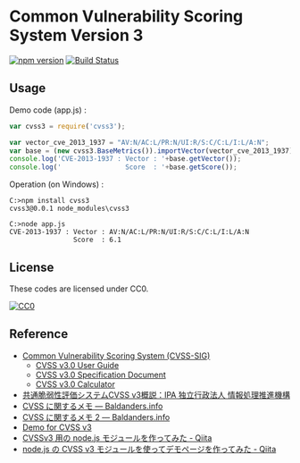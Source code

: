 # Common Vulnerability Scoring System Version 3

[![npm version](https://badge.fury.io/js/cvss3.svg)](http://badge.fury.io/js/cvss3)
[![Build Status](https://travis-ci.org/spiegel-im-spiegel/cvss3.svg)](https://travis-ci.org/spiegel-im-spiegel/cvss3)

## Usage

Demo code (app.js) :

```javascript:app.js
var cvss3 = require('cvss3');

var vector_cve_2013_1937 = "AV:N/AC:L/PR:N/UI:R/S:C/C:L/I:L/A:N";
var base = (new cvss3.BaseMetrics()).importVector(vector_cve_2013_1937);
console.log('CVE-2013-1937 : Vector : '+base.getVector());
console.log('                Score  : '+base.getScore());
```

Operation (on Windows) :

```shell
C:>npm install cvss3
cvss3@0.0.1 node_modules\cvss3

C:>node app.js
CVE-2013-1937 : Vector : AV:N/AC:L/PR:N/UI:R/S:C/C:L/I:L/A:N
                Score  : 6.1
```

## License

These codes are licensed under CC0.

[![CC0](http://i.creativecommons.org/p/zero/1.0/88x31.png "CC0")](http://creativecommons.org/publicdomain/zero/1.0/deed.ja)

## Reference

- [Common Vulnerability Scoring System (CVSS-SIG)](http://www.first.org/cvss)
    - [CVSS v3.0 User Guide](http://www.first.org/cvss/user-guide)
    - [CVSS v3.0 Specification Document](http://www.first.org/cvss/specification-document)
    - [CVSS v3.0 Calculator](http://www.first.org/cvss/calculator/3.0)
- [共通脆弱性評価システムCVSS v3概説：IPA 独立行政法人 情報処理推進機構](http://www.ipa.go.jp/security/vuln/CVSSv3.html)
- [CVSS に関するメモ — Baldanders.info](http://www.baldanders.info/spiegel/log2/000290.shtml)
- [CVSS に関するメモ 2 — Baldanders.info](http://www.baldanders.info/spiegel/log2/000334.shtml)
- [Demo for CVSS v3](http://www.baldanders.info/spiegel/archive/cvss/cvss3.html)
- [CVSSv3 用の node.js モジュールを作ってみた - Qiita](http://qiita.com/spiegel-im-spiegel/items/d6fe10d3df92b9d8556b)
- [node.js の CVSS v3 モジュールを使ってデモページを作ってみた - Qiita](http://qiita.com/spiegel-im-spiegel/items/f2db3759b957206d4521)
